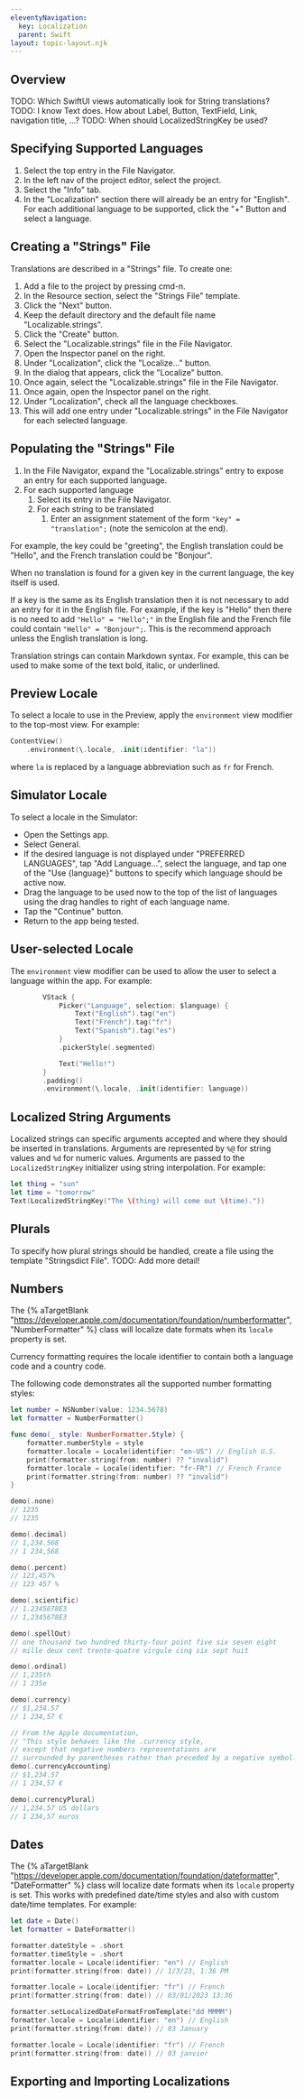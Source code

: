 ```yaml
---
eleventyNavigation:
  key: Localization
  parent: Swift
layout: topic-layout.njk
---
```


## Overview

TODO: Which SwiftUI views automatically look for String translations?
TODO: I know Text does. How about Label, Button, TextField, Link, navigation title, ...?
TODO: When should LocalizedStringKey be used?

## Specifying Supported Languages

1. Select the top entry in the File Navigator.
1. In the left nav of the project editor, select the project.
1. Select the "Info" tab.
1. In the "Localization" section there will already be an entry for "English".
   For each additional language to be supported,
   click the "+" Button and select a language.

## Creating a "Strings" File

Translations are described in a "Strings" file.
To create one:

1. Add a file to the project by pressing cmd-n.
1. In the Resource section, select the "Strings File" template.
1. Click the "Next" button.
1. Keep the default directory and the default file name "Localizable.strings".
1. Click the "Create" button.
1. Select the "Localizable.strings" file in the File Navigator.
1. Open the Inspector panel on the right.
1. Under "Localization", click the "Localize..." button.
1. In the dialog that appears, click the "Localize" button.
1. Once again, select the "Localizable.strings" file in the File Navigator.
1. Once again, open the Inspector panel on the right.
1. Under "Localization", check all the language checkboxes.
1. This will add one entry under "Localizable.strings" in the File Navigator
   for each selected language.

## Populating the "Strings" File

1. In the File Navigator, expand the "Localizable.strings" entry
   to expose an entry for each supported language.
1. For each supported language
   1. Select its entry in the File Navigator.
   1. For each string to be translated
      1. Enter an assignment statement of the form `"key" = "translation";`
         (note the semicolon at the end).

For example, the key could be "greeting",
the English translation could be "Hello",
and the French translation could be "Bonjour".

When no translation is found for a given key in the current language,
the key itself is used.

If a key is the same as its English translation then it is
not necessary to add an entry for it in the English file.
For example, if the key is "Hello" then
there is no need to add `"Hello" = "Hello";"` in the English file
and the French file could contain `"Hello" = "Bonjour";`.
This is the recommend approach unless the English translation is long.

Translation strings can contain Markdown syntax.
For example, this can be used to make some of the text
bold, italic, or underlined.

## Preview Locale

To select a locale to use in the Preview,
apply the `environment` view modifier to the top-most view.
For example:

```swift
ContentView()
    .environment(\.locale, .init(identifier: "la"))
```

where `la` is replaced by a language abbreviation such as `fr` for French.

## Simulator Locale

To select a locale in the Simulator:

- Open the Settings app.
- Select General.
- If the desired language is not displayed under "PREFERRED LANGUAGES",
  tap "Add Language...", select the language,
  and tap one of the "Use {language}" buttons
  to specify which language should be active now.
- Drag the language to be used now to the top of the list of languages
  using the drag handles to right of each language name.
- Tap the "Continue" button.
- Return to the app being tested.

## User-selected Locale

The `environment` view modifier can be used to
allow the user to select a language within the app.
For example:

```swift
        VStack {
            Picker("Language", selection: $language) {
                Text("English").tag("en")
                Text("French").tag("fr")
                Text("Spanish").tag("es")
            }
            .pickerStyle(.segmented)

            Text("Hello!")
        }
        .padding()
        .environment(\.locale, .init(identifier: language))
```

## Localized String Arguments

Localized strings can specific arguments accepted and
where they should be inserted in translations.
Arguments are represented by `%@` for string values and `%d` for numeric values.
Arguments are passed to the `LocalizedStringKey` initializer
using string interpolation.
For example:

```swift
let thing = "sun"
let time = "tomorrow"
Text(LocalizedStringKey("The \(thing) will come out \(time)."))
```

## Plurals

To specify how plural strings should be handled,
create a file using the template "Stringsdict File".
TODO: Add more detail!

## Numbers

The {% aTargetBlank
"https://developer.apple.com/documentation/foundation/numberformatter",
"NumberFormatter" %} class will localize date formats
when its `locale` property is set.

Currency formatting requires the locale identifier
to contain both a language code and a country code.

The following code demonstrates all the supported number formatting styles:

```swift
let number = NSNumber(value: 1234.5678)
let formatter = NumberFormatter()

func demo(_ style: NumberFormatter.Style) {
    formatter.numberStyle = style
    formatter.locale = Locale(identifier: "en-US") // English U.S.
    print(formatter.string(from: number) ?? "invalid")
    formatter.locale = Locale(identifier: "fr-FR") // French France
    print(formatter.string(from: number) ?? "invalid")
}

demo(.none)
// 1235
// 1235

demo(.decimal)
// 1,234.568
// 1 234,568

demo(.percent)
// 123,457%
// 123 457 %

demo(.scientific)
// 1.2345678E3
// 1,2345678E3

demo(.spellOut)
// one thousand two hundred thirty-four point five six seven eight
// mille deux cent trente-quatre virgule cinq six sept huit

demo(.ordinal)
// 1,235th
// 1 235e

demo(.currency)
// $1,234.57
// 1 234,57 €

// From the Apple documentation,
// "This style behaves like the .currency style,
// except that negative numbers representations are
// surrounded by parentheses rather than preceded by a negative symbol.
demo(.currencyAccounting)
// $1,234.57
// 1 234,57 €

demo(.currencyPlural)
// 1,234.57 US dollars
// 1 234,57 euros
```

## Dates

The {% aTargetBlank
"https://developer.apple.com/documentation/foundation/dateformatter",
"DateFormatter" %} class will localize date formats
when its `locale` property is set.
This works with predefined date/time styles
and also with custom date/time templates.
For example:

```swift
let date = Date()
let formatter = DateFormatter()

formatter.dateStyle = .short
formatter.timeStyle = .short
formatter.locale = Locale(identifier: "en") // English
print(formatter.string(from: date)) // 1/3/23, 1:36 PM

formatter.locale = Locale(identifier: "fr") // French
print(formatter.string(from: date)) // 03/01/2023 13:36

formatter.setLocalizedDateFormatFromTemplate("dd MMMM")
formatter.locale = Locale(identifier: "en") // English
print(formatter.string(from: date)) // 03 January

formatter.locale = Locale(identifier: "fr") // French
print(formatter.string(from: date)) // 03 janvier
```

## Exporting and Importing Localizations
